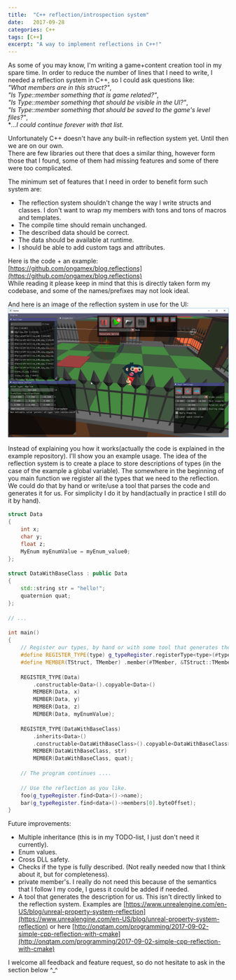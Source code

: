 ```yaml
---
title:  "C++ reflection/introspection system"
date:   2017-09-28
categories: C++
tags: [C++]
excerpt: "A way to implement reflections in C++!"
---
```


As some of you may know, I'm writing a game+content creation tool in my spare time. 
In order to reduce the number of lines that I need to write, I needed a reflection system in C++, so I could ask questions like:   
*"What members are in this struct?"*,  
*"Is Type::member something that is game related?"*,  
*"Is Type::member something that should be visible in the UI?"*,  
*"Is Type::member something that should be saved to the game's level files?"*,  
**...I could continue forever with that list.*  

Unfortunately C++ doesn't have any built-in reflection system yet. Until then we are on our own.  
There are few libraries out there that does a similar thing, however form those that I found, 
some of them had missing features and some of there were too complicated.

The minimum set of features that I need in order to benefit form such system are:
* The reflection system shouldn't change the way I write structs and classes. I don't want to wrap my members with tons and tons of macros and templates.
* The compile time should remain unchanged.
* The described data should be correct.
* The data should be available at runtime.
* I should be able to add custom tags and attributes.

Here is the code + an example: [https://github.com/ongamex/blog.reflections](https://github.com/ongamex/blog.reflections)  
While reading it please keep in mind that this is directly taken form my codebase,
and some of the names/prefixes may not look ideal.  

And here is an image of the reflection system in use for the UI:
![](/assets/images/gamewip.png)  

Instead of explaining you how it works(actually the code is explained in the example repository). I'll show you an example usage.
The idea of the reflection system is to create a place to store descriptions of types (in the case of the example a global variable).
The somewhere in the beginning of you main function we register all the types that we need to the reflection. We could do that by hand 
or write/use a tool that parses the code and generates it for us. For simplicity I do it by hand(actually in practice I still do it by hand).

```cpp
struct Data
{
	int x;
	char y;
	float z;
	MyEnum myEnumValue = myEnum_value0;
};

struct DataWithBaseClass : public Data
{
	std::string str = "hello!";
	quaternion quat;
};

// ...

int main()
{
	// Register our types, by hand or with some tool that generates the code for us.
	#define REGISTER_TYPE(type) g_typeRegister.registerType<type>(#type)
	#define MEMBER(TStruct, TMember) .member(#TMember, &TStruct::TMember)	

	REGISTER_TYPE(Data)
		.constructable<Data>().copyable<Data>()
		MEMBER(Data, x) 
		MEMBER(Data, y)
		MEMBER(Data, z)
		MEMBER(Data, myEnumValue);

	REGISTER_TYPE(DataWithBaseClass)
		.inherits<Data>()
		.constructable<DataWithBaseClass>().copyable<DataWithBaseClass>()
		MEMBER(DataWithBaseClass, str) 
		MEMBER(DataWithBaseClass, quat);

	// The program continues ....
	
	// Use the reflection as you like.
	foo(g_typeRegister.find<Data>()->name);
	bar(g_typeRegister.find<data>()->members[0].byteOffset);
}

```

Future improvements:  
* Multiple inheritance (this is in my TODO-list, I just don't need it currently).
* Enum values.
* Cross DLL safety.
* Checks if the type is fully described. (Not really needed now that I think about it, but for completeness).
* private member's. I really do not need this because of the semantics that I follow I my code, I guess it could be added if needed.
* A tool that generates the description for us. This isn't directly linked to the reflection system. Examples are
[https://www.unrealengine.com/en-US/blog/unreal-property-system-reflection](https://www.unrealengine.com/en-US/blog/unreal-property-system-reflection) or here
[http://onqtam.com/programming/2017-09-02-simple-cpp-reflection-with-cmake](http://onqtam.com/programming/2017-09-02-simple-cpp-reflection-with-cmake)
  
I welcome all feedback and feature request, so do not hesitate to ask in the section below ^_^
  
  